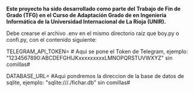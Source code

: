 **Este proyecto ha sido desarrollado como parte del Trabajo de Fin de Grado (TFG) en el Curso de Adaptación Grado de en Ingeniería Informática de la Universidad Internacional de La Rioja (UNIR).**

Debe crearse el archivo .env en el mismo directorio raiz que boy.py o confi.py, con el contenido siguiente:

TELEGRAM_API_TOKEN= # Aqui se pone el Token de Telegram, ejemplo: "1234567890:ABCDEFGHIJKxxxxxxxxxLMNOPQRSTUVWXYZ" sin comillas#

DATABASE_URL= #Aqui pondremos la direccion de la base de datos de sqlite, ejemplo: "sqlite:///./fichar.db" sin comillas#

